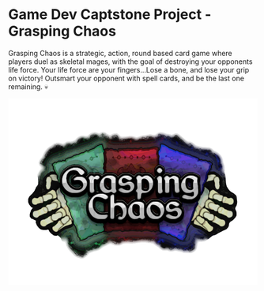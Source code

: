 # Game Dev Captstone Project - Grasping Chaos

Grasping Chaos is a strategic, action, round based card game where players duel as skeletal mages, with the goal of destroying your opponents life force. Your life force are your fingers...Lose a bone, and lose your grip on victory! Outsmart your opponent with spell cards, and be the last one remaining. 💀

![alt text](https://github.com/bkeller0909/Card-Game-Capstone/blob/main/GraspingChaosCardTitle.png)
